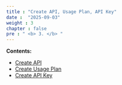 ```yaml
---
title : "Create API, Usage Plan, API Key"
date :  "2025-09-03" 
weight : 3
chapter : false
pre : " <b> 3. </b> "
---
```


**Contents:**
- [Create API](3.1-Create-API/)
- [Create Usage Plan](3.2-Create-Usage-Plan/)
- [Create API Key](3.3-Create-API-Key/)